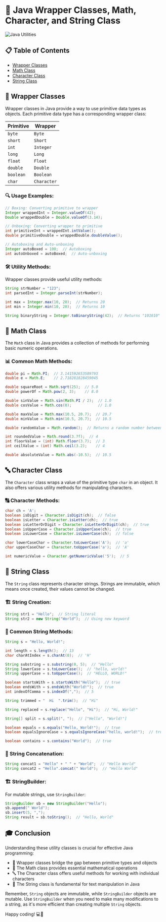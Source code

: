 # 🧰 Java Wrapper Classes, Math, Character, and String Class

![Java Utilities](https://img.shields.io/badge/Java-Utilities-orange?style=for-the-badge&logo=java)

## 📋 Table of Contents
- [Wrapper Classes](#-wrapper-classes)
- [Math Class](#-math-class)
- [Character Class](#-character-class)
- [String Class](#-string-class)

## 🎁 Wrapper Classes

Wrapper classes in Java provide a way to use primitive data types as objects. Each primitive data type has a corresponding wrapper class:

| Primitive | Wrapper |
|-----------|---------|
| `byte`    | `Byte`  |
| `short`   | `Short` |
| `int`     | `Integer` |
| `long`    | `Long`  |
| `float`   | `Float` |
| `double`  | `Double` |
| `boolean` | `Boolean` |
| `char`    | `Character` |

### 🔍 Usage Examples:

```java
// Boxing: Converting primitive to wrapper
Integer wrappedInt = Integer.valueOf(42);
Double wrappedDouble = Double.valueOf(3.14);

// Unboxing: Converting wrapper to primitive
int primitiveInt = wrappedInt.intValue();
double primitiveDouble = wrappedDouble.doubleValue();

// Autoboxing and Auto-unboxing
Integer autoBoxed = 100;  // Autoboxing
int autoUnboxed = autoBoxed;  // Auto-unboxing
```

### 🛠️ Utility Methods:

Wrapper classes provide useful utility methods:

```java
String strNumber = "123";
int parsedInt = Integer.parseInt(strNumber);

int max = Integer.max(10, 20);  // Returns 20
int min = Integer.min(10, 20);  // Returns 10

String binaryString = Integer.toBinaryString(42);  // Returns "101010"
```

## 🧮 Math Class

The `Math` class in Java provides a collection of methods for performing basic numeric operations.

### 📊 Common Math Methods:

```java
double pi = Math.PI;  // 3.141592653589793
double e = Math.E;    // 2.718281828459045

double squareRoot = Math.sqrt(25);  // 5.0
double powerOf = Math.pow(2, 3);    // 8.0

double sinValue = Math.sin(Math.PI / 2);  // 1.0
double cosValue = Math.cos(0);            // 1.0

double maxValue = Math.max(10.5, 20.7);  // 20.7
double minValue = Math.min(10.5, 20.7);  // 10.5

double randomValue = Math.random();  // Returns a random number between 0.0 and 1.0

int roundedValue = Math.round(3.7f);  // 4
int floorValue = (int) Math.floor(3.7);  // 3
int ceilValue = (int) Math.ceil(3.2);    // 4

double absoluteValue = Math.abs(-10.5);  // 10.5
```

## 🔤 Character Class

The `Character` class wraps a value of the primitive type `char` in an object. It also offers various utility methods for manipulating characters.

### 🔠 Character Methods:

```java
char ch = 'A';
boolean isDigit = Character.isDigit(ch);  // false
boolean isLetter = Character.isLetter(ch);  // true
boolean isLetterOrDigit = Character.isLetterOrDigit(ch);  // true
boolean isUpperCase = Character.isUpperCase(ch);  // true
boolean isLowerCase = Character.isLowerCase(ch);  // false

char lowerCaseChar = Character.toLowerCase('A');  // 'a'
char upperCaseChar = Character.toUpperCase('a');  // 'A'

int numericValue = Character.getNumericValue('5');  // 5
```

## 📝 String Class

The `String` class represents character strings. Strings are immutable, which means once created, their values cannot be changed.

### 🏗️ String Creation:

```java
String str1 = "Hello";  // String literal
String str2 = new String("World");  // Using new keyword
```

### 🔧 Common String Methods:

```java
String s = "Hello, World!";

int length = s.length();  // 13
char charAtIndex = s.charAt(0);  // 'H'

String substring = s.substring(0, 5);  // "Hello"
String lowerCase = s.toLowerCase();  // "hello, world!"
String upperCase = s.toUpperCase();  // "HELLO, WORLD!"

boolean startsWith = s.startsWith("Hello");  // true
boolean endsWith = s.endsWith("World!");  // true
int indexOfComma = s.indexOf(",");  // 5

String trimmed = "  Hi  ".trim();  // "Hi"

String replaced = s.replace("Hello", "Hi");  // "Hi, World!"

String[] split = s.split(", ");  // ["Hello", "World!"]

boolean equals = s.equals("Hello, World!");  // true
boolean equalsIgnoreCase = s.equalsIgnoreCase("hello, world!");  // true

boolean contains = s.contains("World");  // true
```

### 🔗 String Concatenation:

```java
String concat1 = "Hello" + " " + "World";  // "Hello World"
String concat2 = "Hello".concat(" World");  // "Hello World"
```

### 🏗️ StringBuilder:

For mutable strings, use `StringBuilder`:

```java
StringBuilder sb = new StringBuilder("Hello");
sb.append(" World");
sb.insert(5, ",");
String result = sb.toString();  // "Hello, World"
```

## 🎓 Conclusion

Understanding these utility classes is crucial for effective Java programming:

- 🎁 Wrapper classes bridge the gap between primitive types and objects
- 🧮 The Math class provides essential mathematical operations
- 🔤 The Character class offers useful methods for working with individual characters
- 📝 The String class is fundamental for text manipulation in Java

Remember, `String` objects are immutable, while `StringBuilder` objects are mutable. Use `StringBuilder` when you need to make many modifications to a string, as it's more efficient than creating multiple `String` objects.

Happy coding! 💻🚀
